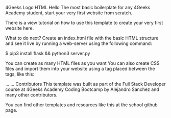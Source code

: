 4Geeks Logo HTML Hello
The most basic boilerplate for any 4Geeks Academy student, start your very first website from scratch.

There is a view tutorial on how to use this template to create your very first website here.

What to do next?
Create an index.html file with the basic HTML structure and see it live by running a web-server using the following command:

$ pip3 install flask && python3 server.py

You can create as many HTML files as you want
You can also create CSS files and import them into your website using a <link> tag placed between the <head></head> tags, like this:

<head>
  ...
  <link rel="stylesheet" type="text/css" href="styles.css" />
  ...
</head>
Contributors
This template was built as part of the Full Stack Developer course at 4Geeks Academy Coding Bootcamp by Alejandro Sanchez and many other contributors.

You can find other templates and resources like this at the school github page.
